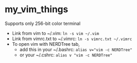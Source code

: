 # my_vim_things
Supports only 256-bit color terminal
- Link from vim to ~/.vim: `ln -s vim ~/.vim`
- Link from vimrc.txt to ~/.vimrc: `ln -s vimrc.txt ~/.vimrc`
- To open vim with NERDTree tab, 
  - add this in your ~/.bashrc: `alias v="vim -c NERDTree"`
  - or your ~/.cshrc: `alias v "vim -c NERDTree"`
